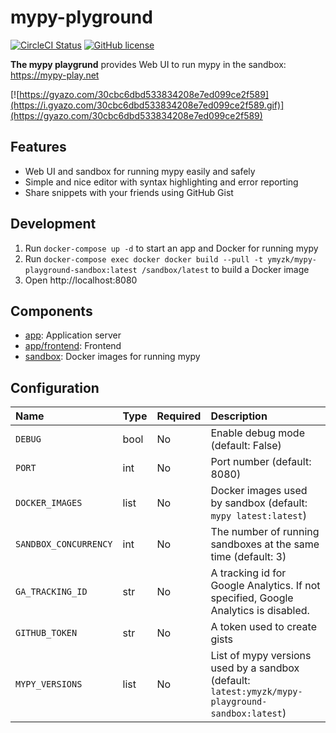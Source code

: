 # mypy-plyground

[![CircleCI Status](https://circleci.com/gh/ymyzk/mypy-playground.svg?style=shield)](https://circleci.com/gh/ymyzk/mypy-playground)
[![GitHub license](https://img.shields.io/badge/license-MIT-blue.svg)](https://github.com/ymyzk/mypy-playground/blob/master/LICENSE)

**The mypy playgrund** provides Web UI to run mypy in the sandbox: https://mypy-play.net

[![https://gyazo.com/30cbc6dbd533834208e7ed099ce2f589](https://i.gyazo.com/30cbc6dbd533834208e7ed099ce2f589.gif)](https://gyazo.com/30cbc6dbd533834208e7ed099ce2f589)

## Features
- Web UI and sandbox for running mypy easily and safely
- Simple and nice editor with syntax highlighting and error reporting
- Share snippets with your friends using GitHub Gist

## Development
1. Run `docker-compose up -d` to start an app and Docker for running mypy
2. Run `docker-compose exec docker docker build --pull -t ymyzk/mypy-playground-sandbox:latest /sandbox/latest` to build a Docker image
3. Open http://localhost:8080

## Components
- [app](app): Application server
- [app/frontend](app/frontend): Frontend
- [sandbox](sandbox): Docker images for running mypy

## Configuration
| Name | Type | Required | Description |
|:-----|:-----|:---------|:------------|
| `DEBUG` | bool | No | Enable debug mode (default: False) |
| `PORT` | int | No | Port number (default: 8080) |
| `DOCKER_IMAGES` | list | No | Docker images used by sandbox (default: `mypy latest:latest`) |
| `SANDBOX_CONCURRENCY` | int | No | The number of running sandboxes at the same time (default: 3) |
| `GA_TRACKING_ID` | str | No | A tracking id for Google Analytics. If not specified, Google Analytics is disabled. |
| `GITHUB_TOKEN` | str | No | A token used to create gists |
| `MYPY_VERSIONS` | list | No | List of mypy versions used by a sandbox (default: `latest:ymyzk/mypy-playground-sandbox:latest`) |
